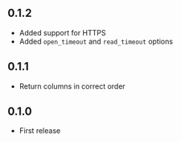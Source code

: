## 0.1.2

- Added support for HTTPS
- Added `open_timeout` and `read_timeout` options

## 0.1.1

- Return columns in correct order

## 0.1.0

- First release
